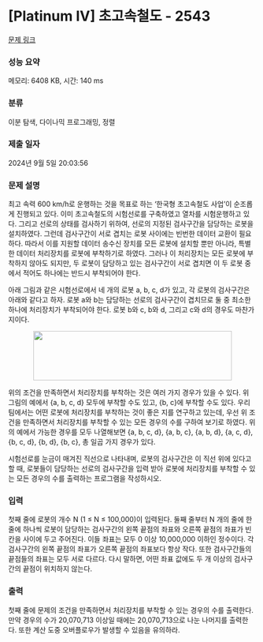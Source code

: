 # [Platinum IV] 초고속철도 - 2543 

[문제 링크](https://www.acmicpc.net/problem/2543) 

### 성능 요약

메모리: 6408 KB, 시간: 140 ms

### 분류

이분 탐색, 다이나믹 프로그래밍, 정렬

### 제출 일자

2024년 9월 5일 20:03:56

### 문제 설명

<p>최고 속력 600 km/h로 운행하는 것을 목표로 하는 ‘한국형 초고속철도 사업’이 순조롭게 진행되고 있다. 이미 초고속철도의 시험선로를 구축하였고 열차를 시험운행하고 있다. 그리고 선로의 상태를 검사하기 위하여, 선로의 지정된 검사구간을 담당하는 로봇을 설치하였다. 그런데 검사구간이 서로 겹치는 로봇 사이에는 빈번한 데이터 교환이 필요하다. 따라서 이를 지원할 데이터 송수신 장치를 모든 로봇에 설치할 뿐만 아니라, 특별한 데이터 처리장치를 로봇에 부착하기로 하였다. 그러나 이 처리장치는 모든 로봇에 부착하지 않아도 되지만, 두 로봇이 담당하고 있는 검사구간이 서로 겹치면 이 두 로봇 중에서 적어도 하나에는 반드시 부착되어야 한다.</p>

<p>아래 그림과 같은 시험선로에서 네 개의 로봇 a, b, c, d가 있고, 각 로봇의 검사구간은 아래와 같다고 하자. 로봇 a와 b는 담당하는 선로의 검사구간이 겹치므로 둘 중 최소한 하나에 처리장치가 부착되어야 한다. 로봇 b와 c, b와 d, 그리고 c와 d의 경우도 마찬가지이다.</p>

<p style="text-align: center;"><img alt="" src="https://upload.acmicpc.net/47b8f973-34b6-4e0b-9e0d-160053edcb06/-/preview/" style="width: 403px; height: 100px;"></p>

<p>위의 조건을 만족하면서 처리장치를 부착하는 것은 여러 가지 경우가 있을 수 있다. 위 그림의 예에서 {a, b, c, d} 모두에 부착할 수도 있고, {b, c}에 부착할 수도 있다. 우리 팀에서는 어떤 로봇에 처리장치를 부착하는 것이 좋은 지를 연구하고 있는데, 우선 위 조건을 만족하면서 처리장치를 부착할 수 있는 모든 경우의 수를 구하여 보기로 하였다. 위의 예에서 가능한 경우를 모두 나열해보면 {a, b, c, d}, {a, b, c}, {a, b, d}, {a, c, d}, {b, c, d}, {b, d}, {b, c}, 총 일곱 가지 경우가 있다.</p>

<p>시험선로를 눈금이 매겨진 직선으로 나타내며, 로봇의 검사구간은 이 직선 위에 있다고 할 때, 로봇들이 담당하는 선로의 검사구간을 입력 받아 로봇에 처리장치를 부착할 수 있는 모든 경우의 수를 출력하는 프로그램을 작성하시오.</p>

### 입력 

 <p>첫째 줄에 로봇의 개수 N (1 ≤ N ≤ 100,000)이 입력된다. 둘째 줄부터 N 개의 줄에 한 줄에 하나씩 로봇이 담당하는 검사구간의 왼쪽 끝점의 좌표와 오른쪽 끝점의 좌표가 빈 칸을 사이에 두고 주어진다. 이들 좌표는 모두 0 이상 10,000,000 이하인 정수이다. 각 검사구간의 왼쪽 끝점의 좌표가 오른쪽 끝점의 좌표보다 항상 작다. 또한 검사구간들의 끝점들의 좌표는 모두 서로 다르다. 다시 말하면, 어떤 좌표 값에도 두 개 이상의 검사구간의 끝점이 위치하지 않는다.</p>

### 출력 

 <p>첫째 줄에 문제의 조건을 만족하면서 처리장치를 부착할 수 있는 경우의 수를 출력한다. 만약 경우의 수가 20,070,713 이상일 때에는 20,070,713으로 나눈 나머지를 출력한다. 또한 계산 도중 오버플로우가 발생할 수 있음을 유의하라.</p>

